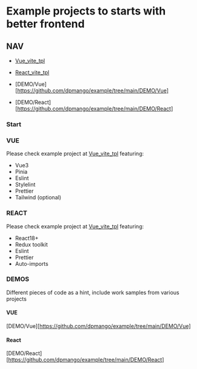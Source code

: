 # Example projects to starts with better frontend

## NAV
- [Vue_vite_tpl](https://github.com/dpmango/example/tree/main/START/vue3_vite_tpl) 
- [React_vite_tpl](https://github.com/dpmango/example/tree/main/START/react_18_vite_tpl) 

- [DEMO/Vue][https://github.com/dpmango/example/tree/main/DEMO/Vue]
- [DEMO/React][https://github.com/dpmango/example/tree/main/DEMO/React]


### Start

### VUE
Please check example project at [Vue_vite_tpl](https://github.com/dpmango/example/tree/main/START/vue3_vite_tpl) featuring:

- Vue3
- Pinia
- Eslint
- Stylelint
- Prettier
- Tailwind (optional)

### REACT
Please check example project at [Vue_vite_tpl](https://github.com/dpmango/example/tree/main/START/vue3_vite_tpl) featuring:
- React18+
- Redux toolkit
- Eslint
- Prettier
- Auto-imports


### DEMOS
Different pieces of code as a hint, include work samples from various projects

#### VUE
[DEMO/Vue][https://github.com/dpmango/example/tree/main/DEMO/Vue]

#### React
[DEMO/React][https://github.com/dpmango/example/tree/main/DEMO/React]
